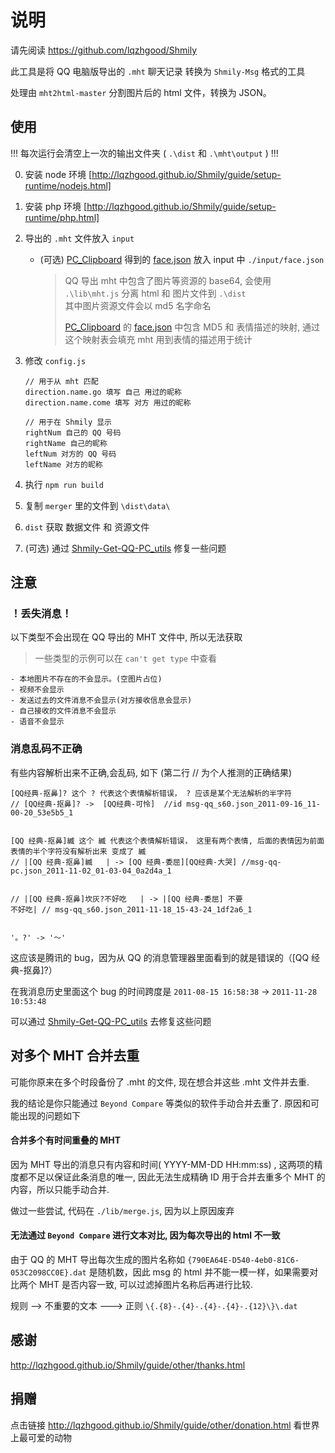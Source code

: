 # 说明

请先阅读 https://github.com/lqzhgood/Shmily

此工具是将 QQ 电脑版导出的 `.mht` 聊天记录 转换为 `Shmily-Msg` 格式的工具

处理由 `mht2html-master` 分割图片后的 html 文件，转换为 JSON。

## 使用

!!! 每次运行会清空上一次的输出文件夹 ( `.\dist` 和 `.\mht\output` ) !!! <br />

0. 安装 node 环境 [http://lqzhgood.github.io/Shmily/guide/setup-runtime/nodejs.html]
1. 安装 php 环境 [http://lqzhgood.github.io/Shmily/guide/setup-runtime/php.html]
2. 导出的 `.mht` 文件放入 `input`

    - (可选) [PC_Clipboard](https://github.com/lqzhgood/Shmily-Get-QQ-PC_Clipboard) 得到的 [face.json](https://raw.githubusercontent.com/lqzhgood/Shmily-Get-QQ-PC_Clipboard/main/temp/face.json) 放入 input 中 `./input/face.json`

        > QQ 导出 mht 中包含了图片等资源的 base64, 会使用 `.\lib\mht.js` 分离 html 和 图片文件到 `.\dist` <br /> 其中图片资源文件会以 md5 名字命名
        >
        > [PC_Clipboard](https://github.com/lqzhgood/Shmily-Get-QQ-PC_Clipboard) 的 [face.json](https://raw.githubusercontent.com/lqzhgood/Shmily-Get-QQ-PC_Clipboard/main/temp/face.json) 中包含 MD5 和 表情描述的映射, 通过这个映射表会填充 mht 用到表情的描述用于统计 <br />

3. 修改 `config.js`

    ```
    // 用于从 mht 匹配
    direction.name.go 填写 自己 用过的昵称
    direction.name.come 填写 对方 用过的昵称

    // 用于在 Shmily 显示
    rightNum 自己的 QQ 号码
    rightName 自己的昵称
    leftNum 对方的 QQ 号码
    leftName 对方的昵称
    ```

4. 执行 `npm run build`
5. 复制 `merger` 里的文件到 `\dist\data\`
6. `dist` 获取 数据文件 和 资源文件
7. (可选) 通过 [Shmily-Get-QQ-PC_utils](https://github.com/lqzhgood/Shmily-Get-QQ-PC_utils) 修复一些问题

## 注意

### ！丢失消息！

以下类型不会出现在 QQ 导出的 MHT 文件中, 所以无法获取

> 一些类型的示例可以在 `can't get type` 中查看

```
- 本地图片不存在的不会显示。(空图片占位)
- 视频不会显示
- 发送过去的文件消息不会显示(对方接收信息会显示)
- 自己接收的文件消息不会显示
- 语音不会显示

```

### 消息乱码不正确

有些内容解析出来不正确,会乱码, 如下 (第二行 // 为个人推测的正确结果)

```
[QQ经典-抠鼻]? 这个 ? 代表这个表情解析错误， ? 应该是某个无法解析的半字符
// [QQ经典-抠鼻]? ->  [QQ经典-可怜]  //id msg-qq_s60.json_2011-09-16_11-00-20_53e5b5_1


[QQ 经典-抠鼻]縅 这个 縅 代表这个表情解析错误， 这里有两个表情, 后面的表情因为前面表情的半个字符没有解析出来 变成了 縅
// |[QQ 经典-抠鼻]縅   | -> [QQ 经典-委屈][QQ经典-大哭] //msg-qq-pc.json_2011-11-02_01-03-04_0a2d4a_1


// |[QQ 经典-抠鼻]坎灰?不好吃   | -> |[QQ 经典-委屈] 不要
不好吃| // msg-qq_s60.json_2011-11-18_15-43-24_1df2a6_1


'。?' -> '～'

```

这应该是腾讯的 bug，因为从 QQ 的消息管理器里面看到的就是错误的（[QQ 经典-抠鼻]?）

在我消息历史里面这个 bug 的时间跨度是 `2011-08-15 16:58:38` -> `2011-11-28 10:53:48`

可以通过 [Shmily-Get-QQ-PC_utils](https://github.com/lqzhgood/Shmily-Get-QQ-PC_utils) 去修复这些问题

## 对多个 MHT 合并去重

可能你原来在多个时段备份了 .mht 的文件, 现在想合并这些 .mht 文件并去重.

我的结论是你只能通过 `Beyond Compare` 等类似的软件手动合并去重了. 原因和可能出现的问题如下

#### 合并多个有时间重叠的 MHT

因为 MHT 导出的消息只有内容和时间( YYYY-MM-DD HH:mm:ss) , 这两项的精度都不足以保证此条消息的唯一, 因此无法生成精确 ID 用于合并去重多个 MHT 的内容，所以只能手动合并.

做过一些尝试, 代码在 `./lib/merge.js`, 因为以上原因废弃

#### 无法通过 `Beyond Compare` 进行文本对比, 因为每次导出的 html 不一致

由于 QQ 的 MHT 导出每次生成的图片名称如 `{790EA64E-D540-4eb0-81C6-053C2098CC0E}.dat` 是随机数，因此 msg 的 html 并不能一模一样，如果需要对比两个 MHT 是否内容一致, 可以过滤掉图片名称后再进行比较.

规则 --> 不重要的文本 ---> 正则 `\{.{8}-.{4}-.{4}-.{4}-.{12}\}\.dat`

## 感谢

http://lqzhgood.github.io/Shmily/guide/other/thanks.html

## 捐赠

点击链接 http://lqzhgood.github.io/Shmily/guide/other/donation.html 看世界上最可爱的动物
